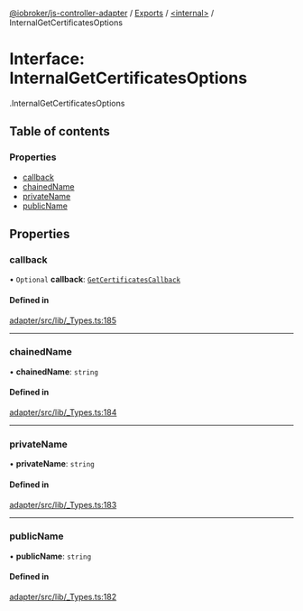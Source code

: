 [@iobroker/js-controller-adapter](../README.md) / [Exports](../modules.md) / [<internal\>](../modules/internal_.md) / InternalGetCertificatesOptions

# Interface: InternalGetCertificatesOptions

[<internal>](../modules/internal_.md).InternalGetCertificatesOptions

## Table of contents

### Properties

- [callback](internal_.InternalGetCertificatesOptions.md#callback)
- [chainedName](internal_.InternalGetCertificatesOptions.md#chainedname)
- [privateName](internal_.InternalGetCertificatesOptions.md#privatename)
- [publicName](internal_.InternalGetCertificatesOptions.md#publicname)

## Properties

### callback

• `Optional` **callback**: [`GetCertificatesCallback`](../modules/internal_.md#getcertificatescallback)

#### Defined in

[adapter/src/lib/_Types.ts:185](https://github.com/ioBroker/ioBroker.js-controller/blob/57263052/packages/adapter/src/lib/_Types.ts#L185)

___

### chainedName

• **chainedName**: `string`

#### Defined in

[adapter/src/lib/_Types.ts:184](https://github.com/ioBroker/ioBroker.js-controller/blob/57263052/packages/adapter/src/lib/_Types.ts#L184)

___

### privateName

• **privateName**: `string`

#### Defined in

[adapter/src/lib/_Types.ts:183](https://github.com/ioBroker/ioBroker.js-controller/blob/57263052/packages/adapter/src/lib/_Types.ts#L183)

___

### publicName

• **publicName**: `string`

#### Defined in

[adapter/src/lib/_Types.ts:182](https://github.com/ioBroker/ioBroker.js-controller/blob/57263052/packages/adapter/src/lib/_Types.ts#L182)
